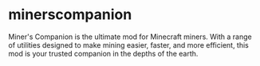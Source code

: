 # minerscompanion
Miner's Companion is the ultimate mod for Minecraft miners. With a range of utilities designed to make mining easier, faster, and more efficient, this mod is your trusted companion in the depths of the earth.
